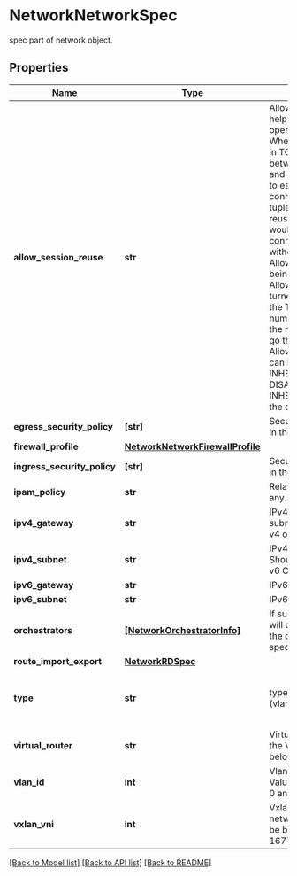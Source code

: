 # NetworkNetworkSpec

spec part of network object.
## Properties
Name | Type | Description | Notes
------------ | ------------- | ------------- | -------------
**allow_session_reuse** | **str** | AllowSessionReuse helps to handle TCP half open state connections. When there is mismatch in TCP connection state between client, server and DSE, and client tries to establish a new connection with same 5 tuple with source port reuse, typically DSE would drop the new connection attempts without AllowSessionReuse being enabled. With AllowSessionReuse turned ON, DSE will relax the TCP state/sequence number checks to allow the new connection to go through. AllowSessionReuseMode can be INHERIT_FROM_VRF, DISABLE or ENABLE. INHERIT_FROM_VRF is the default value. | [optional]  if omitted the server will use the default value of "inherit_from_vrf"
**egress_security_policy** | **[str]** | Security Policy to apply in the egress direction. | [optional] 
**firewall_profile** | [**NetworkNetworkFirewallProfile**](NetworkNetworkFirewallProfile.md) |  | [optional] 
**ingress_security_policy** | **[str]** | Security Policy to apply in the ingress direction. | [optional] 
**ipam_policy** | **str** | Relay Configuration if any. | [optional] 
**ipv4_gateway** | **str** | IPv4 gateway for this subnet. Should be a valid v4 or v6 IP address. | [optional] 
**ipv4_subnet** | **str** | IPv4 subnet CIDR. Should be a valid v4 or v6 CIDR block. | [optional] 
**ipv6_gateway** | **str** | IPv6 gateway. | [optional] 
**ipv6_subnet** | **str** | IPv6 subnet CIDR. | [optional] 
**orchestrators** | [**[NetworkOrchestratorInfo]**](NetworkOrchestratorInfo.md) | If supplied, this network will only be applied to the orchestrators specified. | [optional] 
**route_import_export** | [**NetworkRDSpec**](NetworkRDSpec.md) |  | [optional] 
**type** | **str** | type of network. (vlan/vxlan/routed etc). | [optional]  if omitted the server will use the default value of "bridged"
**virtual_router** | **str** | VirtualRouter specifies the VRF this network belongs to. | [optional] 
**vlan_id** | **int** | Vlan ID for the network. Value should be between 0 and 4095. | [optional] 
**vxlan_vni** | **int** | Vxlan VNI for the network. Value should be between 0 and 16777215. | [optional] 

[[Back to Model list]](../README.md#documentation-for-models) [[Back to API list]](../README.md#documentation-for-api-endpoints) [[Back to README]](../README.md)


